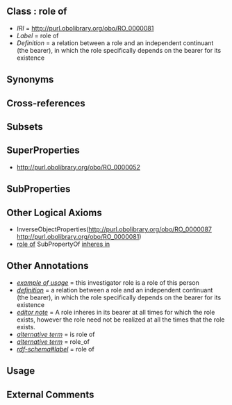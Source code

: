 
## Class : role of

 * *IRI* = http://purl.obolibrary.org/obo/RO_0000081
 * *Label* = role of
 * *Definition* = a relation between a role and an independent continuant (the bearer), in which the role specifically depends on the bearer for its existence

## Synonyms


## Cross-references


## Subsets


## SuperProperties

 * <http://purl.obolibrary.org/obo/RO_0000052>

## SubProperties


## Other Logical Axioms

 * InverseObjectProperties(<http://purl.obolibrary.org/obo/RO_0000087> <http://purl.obolibrary.org/obo/RO_0000081>)
 * [role of](../../RO/81/RO_0000081.md) SubPropertyOf [inheres in](../../RO/52/RO_0000052.md)

## Other Annotations

 * *[example of usage](../../IAO/12/IAO_0000112.md)* = this investigator role is a role of this person
 * *[definition](../../IAO/15/IAO_0000115.md)* = a relation between a role and an independent continuant (the bearer), in which the role specifically depends on the bearer for its existence
 * *[editor note](../../IAO/16/IAO_0000116.md)* = A role inheres in its bearer at all times for which the role exists, however the role need not be realized at all the times that the role exists.
 * *[alternative term](../../IAO/18/IAO_0000118.md)* = is role of
 * *[alternative term](../../IAO/18/IAO_0000118.md)* = role_of
 * *[rdf-schema#label](../../el/rdf-schema#label.md)* = role of

## Usage


## External Comments

